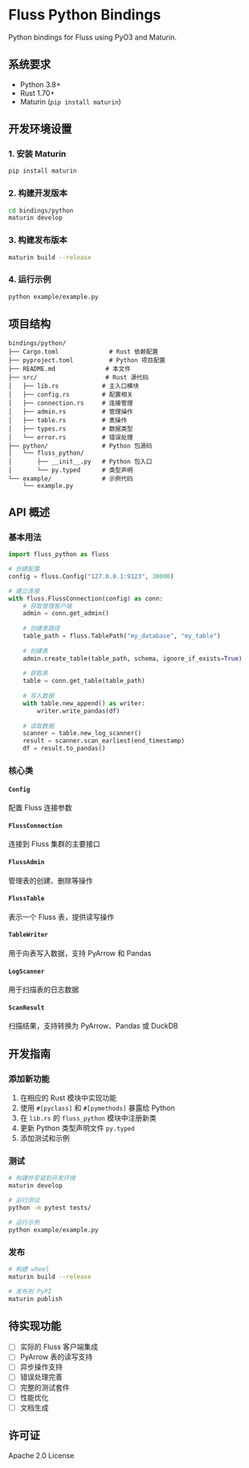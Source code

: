 # Fluss Python Bindings

Python bindings for Fluss using PyO3 and Maturin.

## 系统要求

- Python 3.8+
- Rust 1.70+
- Maturin (`pip install maturin`)

## 开发环境设置

### 1. 安装 Maturin

```bash
pip install maturin
```

### 2. 构建开发版本

```bash
cd bindings/python
maturin develop
```

### 3. 构建发布版本

```bash
maturin build --release
```

### 4. 运行示例

```bash
python example/example.py
```

## 项目结构

```
bindings/python/
├── Cargo.toml              # Rust 依赖配置
├── pyproject.toml          # Python 项目配置
├── README.md              # 本文件
├── src/                   # Rust 源代码
│   ├── lib.rs            # 主入口模块
│   ├── config.rs         # 配置相关
│   ├── connection.rs     # 连接管理
│   ├── admin.rs          # 管理操作
│   ├── table.rs          # 表操作
│   ├── types.rs          # 数据类型
│   └── error.rs          # 错误处理
├── python/               # Python 包源码
│   └── fluss_python/
│       ├── __init__.py   # Python 包入口
│       └── py.typed      # 类型声明
└── example/              # 示例代码
    └── example.py
```

## API 概述

### 基本用法

```python
import fluss_python as fluss

# 创建配置
config = fluss.Config("127.0.0.1:9123", 30000)

# 建立连接
with fluss.FlussConnection(config) as conn:
    # 获取管理客户端
    admin = conn.get_admin()
    
    # 创建表路径
    table_path = fluss.TablePath("my_database", "my_table")
    
    # 创建表
    admin.create_table(table_path, schema, ignore_if_exists=True)
    
    # 获取表
    table = conn.get_table(table_path)
    
    # 写入数据
    with table.new_append() as writer:
        writer.write_pandas(df)
    
    # 读取数据
    scanner = table.new_log_scanner()
    result = scanner.scan_earliest(end_timestamp)
    df = result.to_pandas()
```

### 核心类

#### `Config`
配置 Fluss 连接参数

#### `FlussConnection`
连接到 Fluss 集群的主要接口

#### `FlussAdmin`
管理表的创建、删除等操作

#### `FlussTable`
表示一个 Fluss 表，提供读写操作

#### `TableWriter`
用于向表写入数据，支持 PyArrow 和 Pandas

#### `LogScanner`
用于扫描表的日志数据

#### `ScanResult`
扫描结果，支持转换为 PyArrow、Pandas 或 DuckDB

## 开发指南

### 添加新功能

1. 在相应的 Rust 模块中实现功能
2. 使用 `#[pyclass]` 和 `#[pymethods]` 暴露给 Python
3. 在 `lib.rs` 的 `fluss_python` 模块中注册新类
4. 更新 Python 类型声明文件 `py.typed`
5. 添加测试和示例

### 测试

```bash
# 构建并安装到开发环境
maturin develop

# 运行测试
python -m pytest tests/

# 运行示例
python example/example.py
```

### 发布

```bash
# 构建 wheel
maturin build --release

# 发布到 PyPI
maturin publish
```

## 待实现功能

- [ ] 实际的 Fluss 客户端集成
- [ ] PyArrow 表的读写支持
- [ ] 异步操作支持 
- [ ] 错误处理完善
- [ ] 完整的测试套件
- [ ] 性能优化
- [ ] 文档生成

## 许可证

Apache 2.0 License
